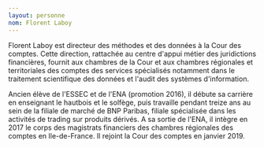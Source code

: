 ```yaml
---
layout: personne
nom: Florent Laboy
---
```


Florent Laboy est directeur des méthodes et des données à la Cour des comptes. Cette direction, rattachée au centre d'appui métier des juridictions financières, fournit aux chambres de la Cour et aux chambres régionales et territoriales des comptes des services spécialisés notamment dans le traitement scientifique des données et l'audit des systèmes d'information.

Ancien élève de l'ESSEC et de l'ENA (promotion 2016), il débute sa carrière en enseignant le hautbois et le solfège, puis travaille pendant treize ans au sein de la filiale de marché de BNP Paribas, filiale spécialisée dans les activités de trading sur produits dérivés. A sa sortie de l'ENA, il intègre en 2017 le corps des magistrats financiers des chambres régionales des comptes en Ile-de-France. Il rejoint la Cour des comptes en janvier 2019.
